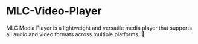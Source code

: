 # MLC-Video-Player
MLC Media Player is a lightweight and versatile media player that supports all audio and video formats across multiple platforms. 🚀
